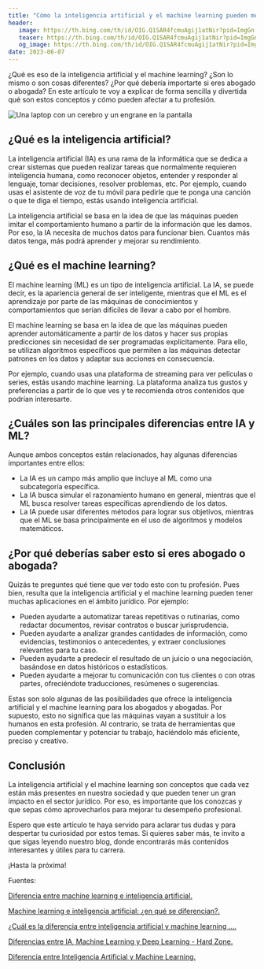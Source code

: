 ```yaml
---
title: "Cómo la inteligencia artificial y el machine learning pueden mejorar tu trabajo como abogado o abogada"
header: 
   image: https://th.bing.com/th/id/OIG.Q1SAR4fcmuAgij1atNir?pid=ImgGn   
   teaser: https://th.bing.com/th/id/OIG.Q1SAR4fcmuAgij1atNir?pid=ImgGn
   og_image: https://th.bing.com/th/id/OIG.Q1SAR4fcmuAgij1atNir?pid=ImgGn
date: 2023-06-07
---
```


¿Qué es eso de la inteligencia artificial y el machine learning? ¿Son lo mismo o son cosas diferentes? ¿Por qué debería importarte si eres abogado o abogada? En este artículo te voy a explicar de forma sencilla y divertida qué son estos conceptos y cómo pueden afectar a tu profesión.

![Una laptop con un cerebro y un engrane en la pantalla](https://th.bing.com/th/id/OIG.Q1SAR4fcmuAgij1atNir?pid=ImgGn)

## ¿Qué es la inteligencia artificial?

La inteligencia artificial (IA) es una rama de la informática que se dedica a crear sistemas que pueden realizar tareas que normalmente requieren inteligencia humana, como reconocer objetos, entender y responder al lenguaje, tomar decisiones, resolver problemas, etc. Por ejemplo, cuando usas el asistente de voz de tu móvil para pedirle que te ponga una canción o que te diga el tiempo, estás usando inteligencia artificial.

La inteligencia artificial se basa en la idea de que las máquinas pueden imitar el comportamiento humano a partir de la información que les damos. Por eso, la IA necesita de muchos datos para funcionar bien. Cuantos más datos tenga, más podrá aprender y mejorar su rendimiento.

## ¿Qué es el machine learning?

El machine learning (ML) es un tipo de inteligencia artificial. La IA, se puede decir, es la apariencia general de ser inteligente, mientras que el ML es el aprendizaje por parte de las máquinas de conocimientos y comportamientos que serían difíciles de llevar a cabo por el hombre.

El machine learning se basa en la idea de que las máquinas pueden aprender automáticamente a partir de los datos y hacer sus propias predicciones sin necesidad de ser programadas explícitamente. Para ello, se utilizan algoritmos específicos que permiten a las máquinas detectar patrones en los datos y adaptar sus acciones en consecuencia.

Por ejemplo, cuando usas una plataforma de streaming para ver películas o series, estás usando machine learning. La plataforma analiza tus gustos y preferencias a partir de lo que ves y te recomienda otros contenidos que podrían interesarte.

## ¿Cuáles son las principales diferencias entre IA y ML?

Aunque ambos conceptos están relacionados, hay algunas diferencias importantes entre ellos:

- La IA es un campo más amplio que incluye al ML como una subcategoría específica.
- La IA busca simular el razonamiento humano en general, mientras que el ML busca resolver tareas específicas aprendiendo de los datos.
- La IA puede usar diferentes métodos para lograr sus objetivos, mientras que el ML se basa principalmente en el uso de algoritmos y modelos matemáticos.

## ¿Por qué deberías saber esto si eres abogado o abogada?

Quizás te preguntes qué tiene que ver todo esto con tu profesión. Pues bien, resulta que la inteligencia artificial y el machine learning pueden tener muchas aplicaciones en el ámbito jurídico. Por ejemplo:

- Pueden ayudarte a automatizar tareas repetitivas o rutinarias, como redactar documentos, revisar contratos o buscar jurisprudencia.
- Pueden ayudarte a analizar grandes cantidades de información, como evidencias, testimonios o antecedentes, y extraer conclusiones relevantes para tu caso.
- Pueden ayudarte a predecir el resultado de un juicio o una negociación, basándose en datos históricos o estadísticos.
- Pueden ayudarte a mejorar tu comunicación con tus clientes o con otras partes, ofreciéndote traducciones, resúmenes o sugerencias.

Estas son solo algunas de las posibilidades que ofrece la inteligencia artificial y el machine learning para los abogados y abogadas. Por supuesto, esto no significa que las máquinas vayan a sustituir a los humanos en esta profesión. Al contrario, se trata de herramientas que pueden complementar y potenciar tu trabajo, haciéndolo más eficiente, preciso y creativo.

## Conclusión

La inteligencia artificial y el machine learning son conceptos que cada vez están más presentes en nuestra sociedad y que pueden tener un gran impacto en el sector jurídico. Por eso, es importante que los conozcas y que sepas cómo aprovecharlos para mejorar tu desempeño profesional.

Espero que este artículo te haya servido para aclarar tus dudas y para despertar tu curiosidad por estos temas. Si quieres saber más, te invito a que sigas leyendo nuestro blog, donde encontrarás más contenidos interesantes y útiles para tu carrera.

¡Hasta la próxima!



Fuentes:


[Diferencia entre machine learning e inteligencia artificial.](https://postgrado.ucsp.edu.pe/articulos/machine-learning-inteligencia-artificial-diferencias/)

[Machine learning e inteligencia artificial: ¿en qué se diferencian?. ](https://blogthinkbig.com/inteligencia-artificial-machine-learning)

[¿Cuál es la diferencia entre inteligencia artificial y machine learning .... ](https://www.universitatcarlemany.com/actualidad/blog/cual-es-la-diferencia-entre-inteligencia-artificial-y-machine-learning/)

[Diferencias entre IA, Machine Learning y Deep Learning - Hard Zone. ](https://hardzone.es/tutoriales/rendimiento/diferencias-ia-deep-machine-learning/)

[Diferencia entre Inteligencia Artificial y Machine Learning. ](https://keepcoding.io/blog/inteligencia-artificial-y-machine-learning/)
